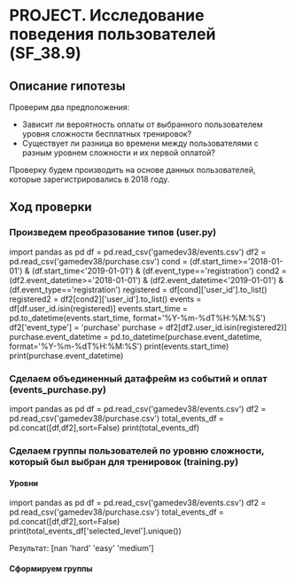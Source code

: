 # PROJECT. Исследование поведения пользователей (SF_38.9)
## Описание гипотезы

Проверим два предположения:

* Зависит ли вероятность оплаты от выбранного пользователем уровня сложности бесплатных тренировок?
* Существует ли разница во времени между пользователями с разным уровнем сложности и их первой оплатой?

Проверку будем производить на основе данных пользователей, которые зарегистрировались в 2018 году.

## Ход проверки

### Произведем преобразование типов (user.py)
import pandas as pd
df = pd.read_csv('gamedev38/events.csv')
df2 = pd.read_csv('gamedev38/purchase.csv')
cond = (df.start_time>='2018-01-01') & (df.start_time<'2019-01-01') & (df.event_type=='registration')
cond2 = (df2.event_datetime>='2018-01-01') & (df2.event_datetime<'2019-01-01') & (df.event_type=='registration')
registered = df[cond]['user_id'].to_list()
registered2 = df2[cond2]['user_id'].to_list()
events = df[df.user_id.isin(registered)]
events.start_time = pd.to_datetime(events.start_time, format='%Y-%m-%dT%H:%M:%S')
df2['event_type'] = 'purchase'
purchase = df2[df2.user_id.isin(registered2)]
purchase.event_datetime = pd.to_datetime(purchase.event_datetime, format='%Y-%m-%dT%H:%M:%S')
print(events.start_time)
print(purchase.event_datetime)

### Сделаем объединенный датафрейм из событий и оплат (events_purchase.py)
import pandas as pd
df = pd.read_csv('gamedev38/events.csv')
df2 = pd.read_csv('gamedev38/purchase.csv')
total_events_df = pd.concat([df,df2],sort=False)
print(total_events_df)

### Сделаем группы пользователей по уровню сложности, который был выбран для тренировок (training.py)

#### Уровни
import pandas as pd
df = pd.read_csv('gamedev38/events.csv')
df2 = pd.read_csv('gamedev38/purchase.csv')
total_events_df = pd.concat([df,df2],sort=False)
print(total_events_df['selected_level'].unique())

Результат: [nan 'hard' 'easy' 'medium']

#### Сформируем группы


